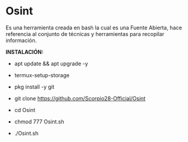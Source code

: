 # Osint
Es una herramienta creada en bash la cual es una Fuente Abierta, hace referencia al conjunto de técnicas y herramientas para recopilar información.

__INSTALACIÓN:__

- apt update && apt upgrade -y

- termux-setup-storage

- pkg install -y git

- git clone https://github.com/Scorpio28-Official/Osint

- cd Osint

- chmod 777 Osint.sh

- ./Osint.sh
